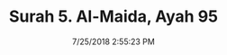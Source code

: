 ---
title       : "Surah 5. Al-Maida, Ayah 95"
date        : 7/25/2018 2:55:23 PM
draft       : false
type        : "quran"
layout      : "compare"
BookCode    : "CMP"
SurahNumber : "5"
AyahNumber  : "95"
TotalAyah   : "120"
---